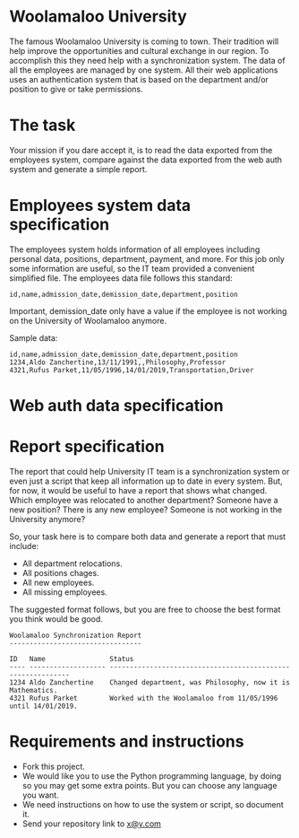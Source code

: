# Woolamaloo University

The famous Woolamaloo University is coming to town.
Their tradition will help improve the opportunities and cultural exchange in our region.
To accomplish this they need help with a synchronization system.
The data of all the employees are managed by one system.
All their web applications uses an authentication system that is based on the department and/or position to give or take permissions.

# The task

Your mission if you dare accept it, is to read the data exported from the employees system, compare against the data exported from the web auth system and generate a simple report.

# Employees system data specification

The employees system holds information of all employees including personal data, positions, department, payment, and more.
For this job only some information are useful, so the IT team provided a convenient simplified file.
The employees data file follows this standard:

```
id,name,admission_date,demission_date,department,position
```

Important, demission_date only have a value if the employee is not working on the University of Woolamaloo anymore.

Sample data:

```
id,name,admission_date,demission_date,department,position
1234,Aldo Zanchertine,13/11/1991,,Philosophy,Professor
4321,Rufus Parket,11/05/1996,14/01/2019,Transportation,Driver
```

# Web auth data specification

# Report specification

The report that could help University IT team is a synchronization system or even just a script that keep all information up to date in every system.
But, for now, it would be useful to have a report that shows what changed. Which employee was relocated to another department? Someone have a new position? There is any new employee? Someone is not working in the University anymore?

So, your task here is to compare both data and generate a report that must include:

  - All department relocations.
  - All positions chages.
  - All new employees.
  - All missing employees.

The suggested format follows, but you are free to choose the best format you think would be good.

```
Woolamaloo Synchronization Report
---------------------------------

ID   Name                Status
---- ------------------- ------------------------------------------------------------
1234 Aldo Zanchertine    Changed department, was Philosophy, now it is Mathematics.
4321 Rufus Parket        Worked with the Woolamaloo from 11/05/1996 until 14/01/2019.
```

# Requirements and instructions

  - Fork this project.
  - We would like you to use the Python programming language, by doing so you may get some extra points. But you can choose any language you want.
  - We need instructions on how to use the system or script, so document it.
  - Send your repository link to x@y.com
